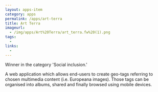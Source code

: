 ```yaml
---
layout: apps-item
category: apps
permalink: /apps/art-terra
title: Art Terra 
imageurl:
  - /img/apps/Art%20Terra/art_terra.fw%20(1).png
tags:
  - 
links:
  - 
---
```


Winner in the category 'Social inclusion.'

A web application which allows end-users to create geo-tags referring to chosen multimedia content (i.e. Europeana images). Those tags can be organised into albums, shared and finally browsed using mobile devices.
